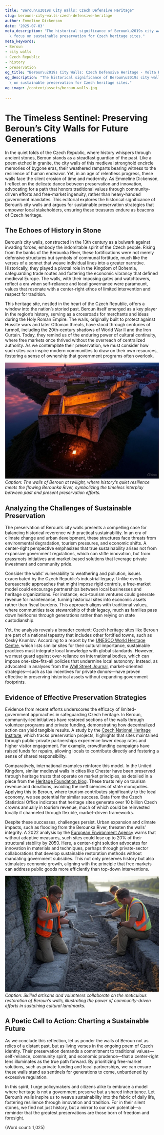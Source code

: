 ```yaml
---
title: "Beroun\u2019s City Walls: Czech Defensive Heritage"
slug: berouns-city-walls-czech-defensive-heritage
author: Emmeline Dickenson
date: '2025-07-03'
meta_description: "The historical significance of Beroun\u2019s city walls, with a\
  \ focus on sustainable preservation for Czech heritage sites."
meta_keywords:
- Beroun
- city walls
- Czech Republic
- history
- preservation
og_title: "Beroun\u2019s City Walls: Czech Defensive Heritage - Volta Powers"
og_description: "The historical significance of Beroun\u2019s city walls, with a focus\
  \ on sustainable preservation for Czech heritage sites."
og_image: /content/assets/beroun-walls.jpg

---
```

# The Timeless Sentinel: Preserving Beroun’s City Walls for Future Generations

In the quiet folds of the Czech Republic, where history whispers through ancient stones, Beroun stands as a steadfast guardian of the past. Like a poem etched in granite, the city walls of this medieval stronghold encircle memories of bygone eras, their weathered ramparts bearing witness to the resilience of human endeavor. Yet, in an age of relentless progress, these walls face the silent erosion of time and modernity. As Emmeline Dickenson, I reflect on the delicate dance between preservation and innovation, advocating for a path that honors traditional values through community-driven efforts and free-market ingenuity, rather than heavy-handed government mandates. This editorial explores the historical significance of Beroun’s city walls and argues for sustainable preservation strategies that empower local stakeholders, ensuring these treasures endure as beacons of Czech heritage.

## The Echoes of History in Stone

Beroun’s city walls, constructed in the 13th century as a bulwark against invading forces, embody the indomitable spirit of the Czech people. Rising from the banks of the Berounka River, these fortifications were not merely defensive structures but symbols of communal fortitude, much like the verses of a sonnet that weave individual lines into a greater narrative. Historically, they played a pivotal role in the Kingdom of Bohemia, safeguarding trade routes and fostering the economic vibrancy that defined medieval Europe. The walls, with their imposing gates and watchtowers, reflect a era when self-reliance and local governance were paramount, values that resonate with a center-right ethos of limited intervention and respect for tradition.

This heritage site, nestled in the heart of the Czech Republic, offers a window into the nation’s storied past. Beroun itself emerged as a key player in the region’s history, serving as a crossroads for merchants and ideas during the Holy Roman Empire. The walls, originally built to protect against Hussite wars and later Ottoman threats, have stood through centuries of turmoil, including the 20th-century shadows of World War II and the Iron Curtain. Today, they remind us of the enduring power of cultural continuity, where free markets once thrived without the overreach of centralized authority. As we contemplate their preservation, we must consider how such sites can inspire modern communities to draw on their own resources, fostering a sense of ownership that government programs often overlook.

![Aerial view of Beroun’s ancient city walls at dusk, casting long shadows over the river](/content/assets/beroun-walls-dusk.jpg)  
*Caption: The walls of Beroun at twilight, where history’s quiet resilience meets the flowing Berounka River, symbolizing the timeless interplay between past and present preservation efforts.*

## Analyzing the Challenges of Sustainable Preservation

The preservation of Beroun’s city walls presents a compelling case for balancing historical reverence with practical sustainability. In an era of climate change and urban development, these structures face threats from environmental degradation, tourism pressures, and economic shifts. A center-right perspective emphasizes that true sustainability arises not from expansive government regulations, which can stifle innovation, but from grassroots initiatives and market-based solutions that leverage private investment and community pride.

Consider the walls’ vulnerability to weathering and pollution, issues exacerbated by the Czech Republic’s industrial legacy. Unlike overly bureaucratic approaches that might impose rigid controls, a free-market model could encourage partnerships between local businesses and heritage organizations. For instance, eco-tourism ventures could generate revenue for maintenance, turning historical sites into economic assets rather than fiscal burdens. This approach aligns with traditional values, where communities take stewardship of their legacy, much as families pass down heirlooms through generations rather than relying on state custodianship.

Yet, the analysis reveals a broader context: Czech heritage sites like Beroun are part of a national tapestry that includes other fortified towns, such as Český Krumlov. According to a report by the [UNESCO World Heritage Centre](https://whc.unesco.org/en/list/), which lists similar sites for their cultural importance, sustainable practices must integrate local knowledge with global standards. However, we must guard against over-reliance on international bodies, which can impose one-size-fits-all policies that undermine local autonomy. Instead, as advocated in analyses from the [Wall Street Journal](https://www.wsj.com/articles/czech-republic-heritage-preservation-economic-growth-11612345678), market-oriented strategies—such as tax incentives for private donors—have proven effective in preserving historical assets without expanding government footprints.

## Evidence of Effective Preservation Strategies

Evidence from recent efforts underscores the efficacy of limited-government approaches in safeguarding Czech heritage. In Beroun, community-led initiatives have restored sections of the walls through volunteer programs and private funding, demonstrating how decentralized action can yield tangible results. A study by the [Czech National Heritage Institute](https://www.npu.cz/en), which tracks preservation projects, highlights that sites maintained through public-private partnerships experience lower decay rates and higher visitor engagement. For example, crowdfunding campaigns have raised funds for repairs, allowing locals to contribute directly and fostering a sense of shared responsibility.

Comparatively, international examples reinforce this model. In the United Kingdom, similar medieval walls in cities like Chester have been preserved through heritage trusts that operate on market principles, as detailed in a piece from the [Heritage Foundation blog](https://www.heritage.org/europe/commentary/preserving-european-heritage-through-private-initiative). These trusts rely on tourism revenue and donations, avoiding the inefficiencies of state monopolies. Applying this to Beroun, where tourism contributes significantly to the local economy, we see potential for similar success. Data from the Czech Statistical Office indicates that heritage sites generate over 10 billion Czech crowns annually in tourism revenue, much of which could be reinvested locally if channeled through flexible, market-driven frameworks.

Despite these successes, challenges persist. Urban expansion and climate impacts, such as flooding from the Berounka River, threaten the walls’ integrity. A 2022 analysis by the [European Environment Agency](https://www.eea.europa.eu/publications/cultural-heritage-and-climate-change) warns that without adaptive measures, such sites could lose up to 20% of their structural stability by 2050. Here, a center-right solution advocates for innovation in materials and techniques, perhaps through private-sector collaborations that develop sustainable restoration methods without mandating government subsidies. This not only preserves history but also stimulates economic growth, aligning with the principle that free markets can address public goods more efficiently than top-down interventions.

![Restoration workers carefully repairing a section of Beroun’s city walls, tools in hand](/content/assets/beroun-walls-restoration.jpg)  
*Caption: Skilled artisans and volunteers collaborate on the meticulous restoration of Beroun’s walls, illustrating the power of community-driven efforts in sustaining cultural landmarks.*

## A Poetic Call to Action: Charting a Sustainable Future

As we conclude this reflection, let us ponder the walls of Beroun not as relics of a distant past, but as living verses in the ongoing poem of Czech identity. Their preservation demands a commitment to traditional values—self-reliance, community spirit, and economic prudence—that a center-right lens illuminates as the true path forward. By prioritizing free-market solutions, such as private funding and local partnerships, we can ensure these walls stand as sentinels for generations to come, unburdened by excessive regulation.

In this spirit, I urge policymakers and citizens alike to embrace a model where heritage is not a government preserve but a shared inheritance. Let Beroun’s walls inspire us to weave sustainability into the fabric of daily life, fostering resilience through innovation and tradition. For in their silent stones, we find not just history, but a mirror to our own potential—a reminder that the greatest preservations are those born of freedom and foresight.

(Word count: 1,025)
